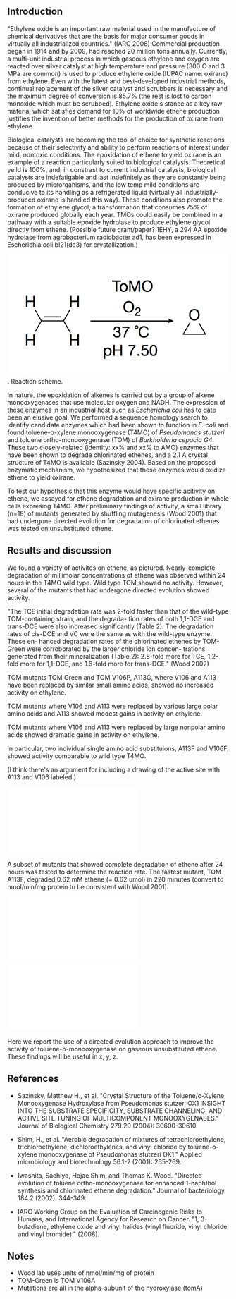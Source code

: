 Introduction 
------------

"Ethylene oxide is an important raw material used in the manufacture of
chemical derivatives that are the basis for major consumer goods in
virtually all industrialized countries." (IARC 2008) Commercial production
began in 1914 and by 2009, had reached 20 million tons annually.
Currently, a multi-unit industrial process in which gaseous ethylene and
oxygen are reacted over silver catalyst at high temperature and pressure
(300 C and 3 MPa are common) is used to produce ethylene oxide (IUPAC name:
oxirane) from ethylene. Even with the latest and best-developed industrial
methods, continual replacement of the silver catalyst and scrubbers is
necessary and the maximum degree of conversion is 85.7% (the rest is lost
to carbon monoxide which must be scrubbed). Ethylene oxide's stance as
a key raw material which satisfies demand for 10% of worldwide ethene
production justifies the invention of better methods for the production of
oxirane from ethylene. 

Biological catalysts are becoming the tool of choice for synthetic
reactions because of their selectivity and ability to perform reactions of
interest under mild, nontoxic conditions. The epoxidation of ethene to
yield oxirane is an example of a reaction particularly suited to biological
catalysis. Theoretical yeild is 100%, and, in constrast to current
industrial catalysts, biological catalysts are indefatigable and last
indefinitely as they are constantly being produced by microrganisms, and
the low temp mild conditions are conducive to its handling as
a refrigerated liquid (virtually all industrially-produced oxirane is
handled this way).  These conditions also promote the formation of ethylene
glycol, a transformation that consumes 75% of oxirane produced globally
each year.  TMOs could easily be combined in a pathway with a suitable
epoxide hydrolase to produce ethylene glycol directly from ethene.
(Possible future grant/paper? 1EHY, a 294 AA epoxide hydrolase from
agrobacterium radiobacter ad1, has been expressed in Escherichia coli
bl21(de3) for crystallization.)

![Scheme 1](s1.png). Reaction scheme. 

In nature, the epoxidation of alkenes is carried out by a group of alkene
monooxygenases that use molecular oxygen and NADH. The expression of these
enzymes in an industrial host such as *Escherichia coli* has to date been
an elusive goal. We performed a sequence homology search to identify
candidate enzymes which had been shown to function in *E. coli* and found
toluene-o-xylene monooxygenase (T4MO) of *Pseudomonas stutzeri* and
toluene ortho-monooxygenase (TOM) of *Burkholderia cepacia G4*. These two
closely-related (identity: xx% and xx% to AMO) enzymes that have been shown
to degrade chlorinated ethenes, and a 2.1 A crystal structure of T4MO is
available (Sazinsky 2004). Based on the proposed enzymatic mechanism, we
hypothesized that these enzymes would oxidize ethene to yield oxirane. 

To test our hypothesis that this enzyme would have specific acitivity on
ethene, we assayed for ethene degradation and oxirane production in whole
cells expresing T4MO. After preliminary findings of activity, a small
library (n=18) of mutants generated by shuffling mutagenesis (Wood 2001)
that had undergone directed evolution for degradation of chlorinated
ethenes was tested on unsubstituted ethene. 

Results and discussion 
----------------------

We found a variety of activites on ethene, as pictured. Nearly-complete
degradation of millimolar concentrations of ethene was observed within 24
hours in the T4MO wild type. Wild type TOM showed no activity. However,
several of the mutants that had undergone directed evolution showed
activity. 

"The TCE initial degradation rate was 2-fold faster than that of the
wild-type TOM-containing strain, and the degrada- tion rates of both
1,1-DCE and trans-DCE were also increased significantly (Table 2). The
degradation rates of cis-DCE and VC were the same as with the wild-type
enzyme. These en- hanced degradation rates of the chlorinated ethenes by
TOM- Green were corroborated by the larger chloride ion concen- trations
generated from their mineralization (Table 2): 2.8-fold more for TCE,
1.2-fold more for 1,1-DCE, and 1.6-fold more for trans-DCE." (Wood 2002)

TOM mutants TOM Green and TOM V106P, A113G, where V106 and A113 have been
replaced by similar small amino acids, showed no increased activity on
ethylene. 

TOM mutants where V106 and A113 were replaced by various large polar amino
acids and A113 showed modest gains in activity on ethylene. 

TOM mutants where V106 and A113 were replaced by large nonpolar amino acids
showed dramatic gains in activity on ethylene. 

In particular, two individual single amino acid substituions, A113F and
V106F, showed activity comparable to wild type T4MO. 

(I think there's an argument for including a drawing of the active site
with A113 and V106 labeled.) 

![Figure 1](fig1.pdf) 

A subset of mutants that showed complete degradation of ethene after 24
hours was tested to determine the reaction rate. The fastest mutant, TOM
A113F, degraded 0.62 mM ethene (= 0.62 umol) in 220 minutes (convert to
nmol/min/mg protein to be consistent with Wood 2001).

![Figure 2](fig2.pdf) ![Figure 3](fig3.pdf) 

Here we report the use of a directed evolution approach to improve the
activity of toluene-o-monooxygenase on gaseous unsubstituted ethene. These
findings will be useful in x, y, z. 

References 
----------

+ Sazinsky, Matthew H., et al. "Crystal Structure of the Toluene/o-Xylene
  Monooxygenase Hydroxylase from Pseudomonas stutzeri OX1 INSIGHT INTO THE
  SUBSTRATE SPECIFICITY, SUBSTRATE CHANNELING, AND ACTIVE SITE TUNING OF
  MULTICOMPONENT MONOOXYGENASES." Journal of Biological Chemistry 279.29
  (2004): 30600-30610.

+ Shim, H., et al. "Aerobic degradation of mixtures of tetrachloroethylene,
  trichloroethylene, dichloroethylenes, and vinyl chloride by
  toluene-o-xylene monooxygenase of Pseudomonas stutzeri OX1." Applied
  microbiology and biotechnology 56.1-2 (2001): 265-269.

+ Iwashita, Sachiyo, Hojae Shim, and Thomas K. Wood. "Directed evolution of
  toluene ortho-monooxygenase for enhanced 1-naphthol synthesis and
  chlorinated ethene degradation." Journal of bacteriology 184.2 (2002):
  344-349.

+ IARC Working Group on the Evaluation of Carcinogenic Risks to Humans, and
  International Agency for Research on Cancer. "1, 3-butadiene, ethylene
  oxide and vinyl halides (vinyl fluoride, vinyl chloride and vinyl
  bromide)." (2008).

Notes 
-----

+ Wood lab uses units of nmol/min/mg of protein
+ TOM-Green is TOM V106A
+ Mutations are all in the alpha-subunit of the hydroxylase (tomA)
